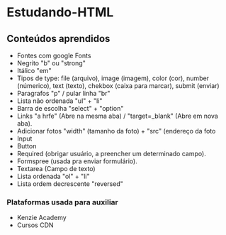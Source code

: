 # Estudando-HTML


## Conteúdos aprendidos
- Fontes com google Fonts
- Negrito "b" ou "strong"
- Itálico "em"
- Tipos de type: file (arquivo), image (imagem), color (cor), number (númerico), text (texto), chekbox (caixa para marcar), submit (enviar)
- Paragrafos "p" / pular linha "br"
- Lista não ordenada "ul" + "li" 
- Barra de escolha "select" + "option"
- Links "a hrfe" (Abre na mesma aba) / "target=_blank" (Abre em nova aba).
- Adicionar fotos "width" (tamanho da foto) + "src" (endereço da foto
- Input
- Button 
- Required (obrigar usuário, a preencher um determinado campo).
- Formspree (usada pra enviar formulário).
- Textarea (Campo de texto)
- Lista ordenada "ol" + "li"
- Lista ordem decrescente "reversed"

### Plataformas usada para auxiliar
- Kenzie Academy
- Cursos CDN
